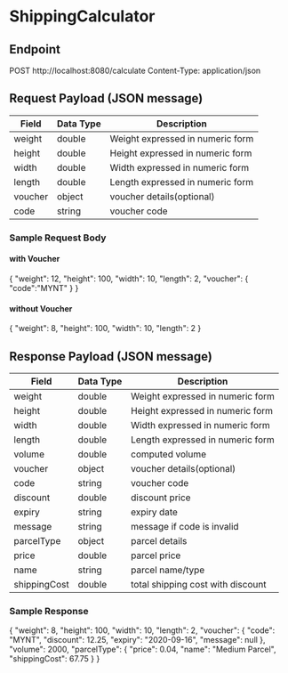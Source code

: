 # ShippingCalculator

## Endpoint
POST http://localhost:8080/calculate
Content-Type: application/json

## Request Payload (JSON message)
|Field|Data Type|Description|
|----|-----|-------|   
|weight|double|Weight expressed in numeric form|
|height|double|Height expressed in numeric form|
|width|double|Width expressed in numeric form|
|length|double|Length expressed in numeric form|
|voucher|object|voucher details(optional)|
|code|string|voucher code|

### Sample Request Body
#### with Voucher
{
	"weight": 12,
    "height": 100,
    "width": 10,
    "length": 2,
    "voucher": {
    	"code":"MYNT"
    }
}

#### without Voucher
{
	"weight": 8,
    "height": 100,
    "width": 10,
    "length": 2
}




## Response Payload (JSON message)
|Field|Data Type|Description|
|----|-----|-------|   
|weight|double|Weight expressed in numeric form|
|height|double|Height expressed in numeric form|
|width|double|Width expressed in numeric form|
|length|double|Length expressed in numeric form|
|volume|double|computed volume|
|voucher|object|voucher details(optional)|
|code|string|voucher code|
|discount|double|discount price|
|expiry|string|expiry date|
|message|string|message if code is invalid|
|parcelType|object|parcel details|
|price|double|parcel price|
|name|string|parcel name/type|
|shippingCost|double|total shipping cost with discount|

### Sample Response
{
    "weight": 8,
    "height": 100,
    "width": 10,
    "length": 2,
    "voucher": {
        "code": "MYNT",
        "discount": 12.25,
        "expiry": "2020-09-16",
        "message": null
    },
    "volume": 2000,
    "parcelType": {
        "price": 0.04,
        "name": "Medium Parcel",
        "shippingCost": 67.75
    }
}
